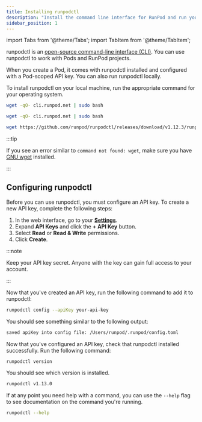 ```yaml
---
title: Installing runpodctl
description: "Install the command line interface for RunPod and run your first command."
sidebar_position: 1
---
```


import Tabs from '@theme/Tabs';
import TabItem from '@theme/TabItem';

runpodctl is an [open-source command-line interface (CLI)](https://github.com/runpod/runpodctl). You can use runpodctl to work with Pods and RunPod projects.

When you create a Pod, it comes with runpodctl installed and configured with a Pod-scoped API key. You can also run runpodctl locally.

To install runpodctl on your local machine, run the appropriate command for your operating system.

<Tabs>
  <TabItem value="mac" label="macOS">

```bash
wget -qO- cli.runpod.net | sudo bash
```

</TabItem>
  <TabItem value="linux" label="Linux">

```bash
wget -qO- cli.runpod.net | sudo bash
```

</TabItem>
  <TabItem value="windows" label="Windows">

```bash
wget https://github.com/runpod/runpodctl/releases/download/v1.12.3/runpodctl-windows-amd64.exe -O runpodctl.exe
```

</TabItem>
</Tabs>

:::tip

If you see an error similar to `command not found: wget`, make sure you have [GNU wget](https://www.gnu.org/software/wget/) installed.

:::

## Configuring runpodctl

Before you can use runpodctl, you must configure an API key. To create a new API key, complete the following steps:

1. In the web interface, go to your [**Settings**](https://www.runpod.io/console/user/settings).
2. Expand **API Keys** and click the **+ API Key** button.
3. Select **Read** or **Read & Write** permissions.
4. Click **Create**.

:::note

Keep your API key secret. Anyone with the key can gain full access to your account.

:::

Now that you've created an API key, run the following command to add it to runpodctl:

```bash
runpodctl config --apiKey your-api-key
```

You should see something similar to the following output:

```bash
saved apiKey into config file: /Users/runpod/.runpod/config.toml
```

Now that you've configured an API key, check that runpodctl installed successfully. Run the following command:

```bash
runpodctl version
```

You should see which version is installed.

```bash
runpodctl v1.13.0
```

If at any point you need help with a command, you can use the `--help` flag to see documentation on the command you're running.

```bash
runpodctl --help
```
